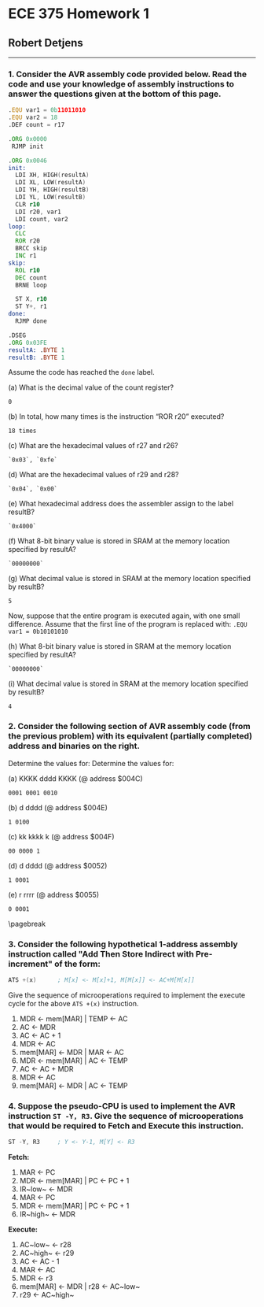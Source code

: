 # ECE 375 Homework 1

## Robert Detjens

---

### 1. Consider the AVR assembly code provided below. Read the code and use your knowledge of assembly instructions to answer the questions given at the bottom of this page.

```asm
.EQU var1 = 0b11011010
.EQU var2 = 18
.DEF count = r17

.ORG 0x0000
 RJMP init

.ORG 0x0046
init:
  LDI XH, HIGH(resultA)
  LDI XL, LOW(resultA)
  LDI YH, HIGH(resultB)
  LDI YL, LOW(resultB)
  CLR r10
  LDI r20, var1
  LDI count, var2
loop:
  CLC
  ROR r20
  BRCC skip
  INC r1
skip:
  ROL r10
  DEC count
  BRNE loop

  ST X, r10
  ST Y+, r1
done:
  RJMP done

.DSEG
.ORG 0x03FE
resultA: .BYTE 1
resultB: .BYTE 1
```

Assume the code has reached the `done` label.

(a) What is the decimal value of the count register?

    0

(b) In total, how many times is the instruction “ROR r20” executed?

    18 times

(c) What are the hexadecimal values of r27 and r26?

    `0x03`, `0xfe`

(d) What are the hexadecimal values of r29 and r28?

    `0x04`, `0x00`

(e) What hexadecimal address does the assembler assign to the label resultB?

    `0x4000`

(f) What 8-bit binary value is stored in SRAM at the memory location specified by resultA?

    `00000000`

(g) What decimal value is stored in SRAM at the memory location specified by resultB?

    5

Now, suppose that the entire program is executed again, with one small difference. Assume that the first line of the
program is replaced with: `.EQU var1 = 0b10101010`

(h) What 8-bit binary value is stored in SRAM at the memory location specified by resultA?

    `00000000`

(i) What decimal value is stored in SRAM at the memory location specified by resultB?

    4

### 2. Consider the following section of AVR assembly code (from the previous problem) with its equivalent (partially completed) address and binaries on the right.

Determine the values for:
Determine the values for:


(a) KKKK dddd KKKK (@ address $004C)

    0001 0001 0010

(b) d dddd (@ address $004E)

    1 0100

(c) kk kkkk k (@ address $004F)

    00 0000 1

(d) d dddd (@ address $0052)

    1 0001

(e) r rrrr (@ address $0055)

    0 0001

\pagebreak

### 3. Consider the following hypothetical 1-address assembly instruction called "Add Then Store Indirect with Pre-increment" of the form:

```asm
ATS +(x)      ; M[x] <- M[x]+1, M[M[x]] <- AC+M[M[x]]
```

Give the sequence of microoperations required to implement the execute cycle for the above `ATS +(x)` instruction.

1. MDR $\leftarrow$ mem[MAR] | TEMP $\leftarrow$ AC
2. AC $\leftarrow$ MDR
3. AC $\leftarrow$ AC + 1
4. MDR $\leftarrow$ AC
5. mem[MAR] $\leftarrow$ MDR | MAR $\leftarrow$ AC
6. MDR $\leftarrow$ mem[MAR] | AC $\leftarrow$ TEMP
7. AC $\leftarrow$ AC + MDR
8. MDR $\leftarrow$ AC
9. mem[MAR] $\leftarrow$ MDR | AC $\leftarrow$ TEMP

### 4. Suppose the pseudo-CPU is used to implement the AVR instruction `ST -Y, R3`. Give the sequence of microoperations that would be required to Fetch and Execute this instruction.

```asm
ST -Y, R3     ; Y <- Y-1, M[Y] <- R3
```

**Fetch:**

1. MAR $\leftarrow$ PC
2. MDR $\leftarrow$ mem[MAR] | PC $\leftarrow$ PC + 1
3. IR~low~ $\leftarrow$ MDR
4. MAR $\leftarrow$ PC
5. MDR $\leftarrow$ mem[MAR] | PC $\leftarrow$ PC + 1
6. IR~high~ $\leftarrow$ MDR

**Execute:**

1. AC~low~ $\leftarrow$ r28
2. AC~high~ $\leftarrow$ r29
3. AC $\leftarrow$ AC - 1
4. MAR $\leftarrow$ AC
5. MDR $\leftarrow$ r3
6. mem[MAR] $\leftarrow$ MDR | r28 $\leftarrow$ AC~low~
7. r29 $\leftarrow$ AC~high~

